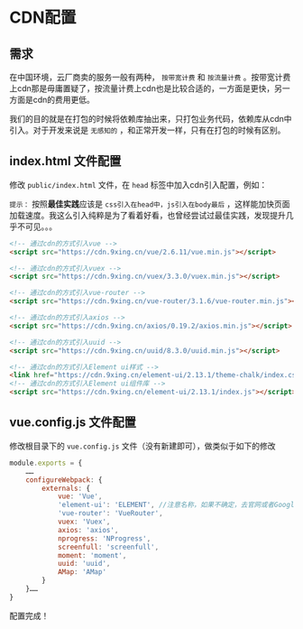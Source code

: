 # CDN配置

## 需求

在中国环境，云厂商卖的服务一般有两种， `按带宽计费` 和 `按流量计费` 。按带宽计费上cdn那是毋庸置疑了，按流量计费上cdn也是比较合适的，一方面是更快，另一方面是cdn的费用更低。

我们的目的就是在打包的时候将依赖库抽出来，只打包业务代码，依赖库从cdn中引入。对于开发来说是 `无感知的` ，和正常开发一样，只有在打包的时候有区别。

## index.html 文件配置

修改 `public/index.html` 文件，在 `head` 标签中加入cdn引入配置，例如：

`提示：` 按照**最佳实践**应该是 `css引入在head中，js引入在body最后` ，这样能加快页面加载速度。我这么引入纯粹是为了看着好看，也曾经尝试过最佳实践，发现提升几乎不可见。。。

```html
<!-- 通过cdn的方式引入vue -->
<script src="https://cdn.9xing.cn/vue/2.6.11/vue.min.js"></script>

<!-- 通过cdn的方式引入vuex -->
<script src="https://cdn.9xing.cn/vuex/3.3.0/vuex.min.js"></script>

<!-- 通过cdn的方式引入vue-router -->
<script src="https://cdn.9xing.cn/vue-router/3.1.6/vue-router.min.js"></script>

<!-- 通过cdn的方式引入axios -->
<script src="https://cdn.9xing.cn/axios/0.19.2/axios.min.js"></script>

<!-- 通过cdn的方式引入uuid -->
<script src="https://cdn.9xing.cn/uuid/8.3.0/uuid.min.js"></script>

<!-- 通过cdn的方式引入Element ui样式 -->
<link href="https://cdn.9xing.cn/element-ui/2.13.1/theme-chalk/index.css" rel="stylesheet" />
<!-- 通过cdn的方式引入Element ui组件库 -->
<script src="https://cdn.9xing.cn/element-ui/2.13.1/index.js"></script>
```

## vue.config.js 文件配置

修改根目录下的 `vue.config.js` 文件（没有新建即可），做类似于如下的修改

```javascript
module.exports = {
    ……
    configureWebpack: {
        externals: {
            vue: 'Vue',
            'element-ui': 'ELEMENT', //注意名称，如果不确定，去官网或者Google查看应该写成什么。
            'vue-router': 'VueRouter',
            vuex: 'Vuex',
            axios: 'axios',
            nprogress: 'NProgress',
            screenfull: 'screenfull',
            moment: 'moment',
            uuid: 'uuid',
            AMap: 'AMap'
        }
    }……
}
```

配置完成！
